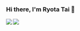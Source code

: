 ### Hi there, I'm Ryota Tai 👋

<!--
**Ryottai/Ryottai** is a ✨ _special_ ✨ repository because its `README.md` (this file) appears on your GitHub profile.

Here are some ideas to get you started:

- 🔭 I’m currently working on ...
- 🌱 I’m currently learning ...
- 👯 I’m looking to collaborate on ...
- 🤔 I’m looking for help with ...
- 💬 Ask me about ...
- 📫 How to reach me: ...
- 😄 Pronouns: ...
- ⚡ Fun fact: ...
-->

<!-- GitHub Stats Card -->
<a href="https://github.com/Ryottai/github-readme-stats">
  <img align="left" src="https://github-readme-stats.vercel.app/api?username=Ryottai&show_icons=true" />
</a>
<!-- Top Languages Card -->
<a href="https://github.com/Ryottai/github-readme-stats">
  <img align="left" src="https://github-readme-stats.vercel.app/api/top-langs/?username=Ryottai&layout=compact&card_width=500" /> 
</a>



